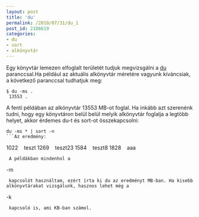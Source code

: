 ```yaml
---
layout: post
title: 'du'
permalink: /2010/07/31/du_1
post_id: 2186619
categories: 
- du
- sort
- alkönyvtár
---
```


Egy könyvtár lemezen elfoglalt területét tudjuk megvizsgálni a 
[du](http://linux.about.com/library/cmd/blcmdl1_du.htm) paranccsal.Ha például az aktuális alkönyvtár méretére vagyunk kíváncsiak, a következő paranccsal tudhatjuk meg: 
```
$ du -ms .
 13553 .
``` 
A fenti példában az alkönyvtár 13553 MB-ot foglal. 
Ha inkább azt szerenénk tudni, hogy egy könyvtáron belül belül melyik alkönyvtár foglalja a legtöbb helyet, akkor érdemes du-t és sort-ot összekapcsolni: 
```
du -ms * | sort -n
```Az eredmény: 
```
1022    teszt
 1269    teszt23
 1584    teszt8
 1828    aaa
```
 A példákban mindenhol a 
```
-m
```
 kapcsolót használtam, ezért írta ki du az eredményt MB-ban. Ha kisebb alkönyvtárakat vizsgálunk, hasznos lehet még a 
```
-k
```
 kapcsoló is, ami KB-ban számol.
